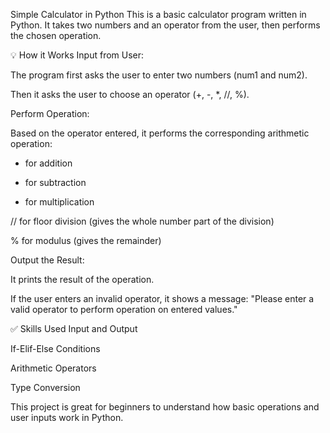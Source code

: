 Simple Calculator in Python
This is a basic calculator program written in Python. It takes two numbers and an operator from the user, then performs the chosen operation.

💡 How it Works
Input from User:

The program first asks the user to enter two numbers (num1 and num2).

Then it asks the user to choose an operator (+, -, *, //, %).

Perform Operation:

Based on the operator entered, it performs the corresponding arithmetic operation:

+ for addition

- for subtraction

* for multiplication

// for floor division (gives the whole number part of the division)

% for modulus (gives the remainder)

Output the Result:

It prints the result of the operation.

If the user enters an invalid operator, it shows a message:
"Please enter a valid operator to perform operation on entered values."



✅ Skills Used
Input and Output

If-Elif-Else Conditions

Arithmetic Operators

Type Conversion

This project is great for beginners to understand how basic operations and user inputs work in Python.

